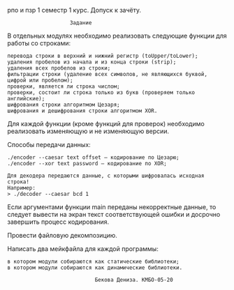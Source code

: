 рпо и пзр 1 семестр 1 курс. Допуск к зачёту.

                        Задание
                        
 В отдельных модулях необходимо реализовать следующие функции для работы со строками:

    перевода строки в верхний и нижний регистр (toUpper/toLower);
    удаления пробелов из начала и из конца строки (strip);
    удаления всех пробелов из строки;
    фильтрации строки (удаление всех символов, не являющихся буквой, цифрой или пробелом);
    проверки, является ли строка числом;
    проверки, состоит ли строка только из букв (проверяем только английские);
    шифрования строки алгоритмом Цезаря;
    шифрования и дешифрования строки алгоритмом XOR.

Для каждой функции (кроме функций для проверок) необходимо реализовать изменяющую и не изменяющую версии.

Способы передачи данных:

    ./encoder --caesar text offset — кодирование по Цезарю;
    ./encoder --xor text password — кодирование по XOR;

    Для декодера передаются данные, с которыми шифровалась исходная строка!
    Например:
    > ./decoder --caesar bcd 1

Если аргументами функции main переданы некорректные данные, то следует вывести на экран текст соответствующей ошибки и досрочно завершить процесс кодирования.

Провести файловую декомпозицию.

Написать два мейкфайла для каждой программы:

    в котором модули собираются как статические библиотеки;
    в котором модули собираются как динамические библиотеки.

								Бекова Дениза. КМБО-05-20


